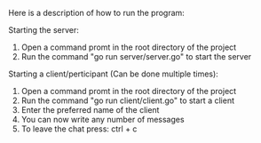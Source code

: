 Here is a description of how to run the program:

Starting the server:
1. Open a command promt in the root directory of the project
2. Run the command "go run server/server.go" to start the server

Starting a client/perticipant (Can be done multiple times):
1. Open a command promt in the root directory of the project
2. Run the command "go run client/client.go" to start a client
3. Enter the preferred name of the client
4. You can now write any number of messages
5. To leave the chat press: ctrl + c
